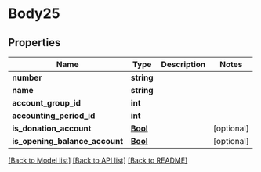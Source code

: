 # Body25

## Properties
Name | Type | Description | Notes
------------ | ------------- | ------------- | -------------
**number** | **string** |  | 
**name** | **string** |  | 
**account_group_id** | **int** |  | 
**accounting_period_id** | **int** |  | 
**is_donation_account** | [**Bool**](Bool.md) |  | [optional] 
**is_opening_balance_account** | [**Bool**](Bool.md) |  | [optional] 

[[Back to Model list]](../../README.md#documentation-for-models) [[Back to API list]](../../README.md#documentation-for-api-endpoints) [[Back to README]](../../README.md)


